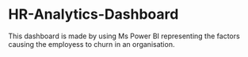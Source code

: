 # HR-Analytics-Dashboard
This dashboard is made by using Ms Power BI representing the factors causing the employess to churn in an organisation.

